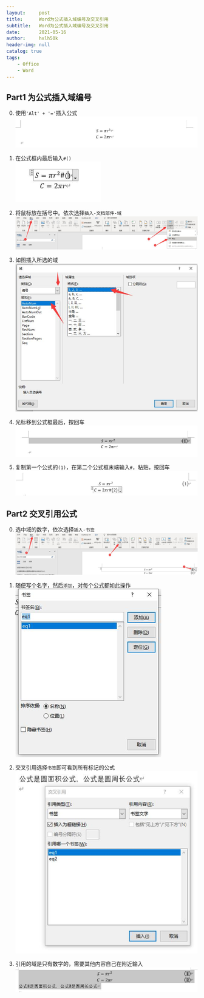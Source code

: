 ```yaml
---
layout:     post
title:      Word为公式插入域编号及交叉引用
subtitle:   Word为公式插入域编号及交叉引用
date:       2021-05-16
author:     hxlh50k
header-img: null
catalog: true
tags:
    - Office
    - Word
---
```

## Part1 为公式插入域编号  
0. 使用`'Alt' + '='`插入公式  
![picture1](/img/artical/2021-05-16-01/01.jpg)

1. 在公式框内最后输入`#()`  
![picture2](/img/artical/2021-05-16-01/02.jpg)

2. 将鼠标放在括号中。依次选择`插入-文档部件-域`  
![picture3](/img/artical/2021-05-16-01/03.jpg)

3. 如图插入所选的域  
![picture4](/img/artical/2021-05-16-01/04.jpg)

4. 光标移到公式框最后，按回车  
![picture5](/img/artical/2021-05-16-01/05.jpg)

5. 复制第一个公式的`(1)`，在第二个公式框末端输入`#`，粘贴，按回车  
![picture6](/img/artical/2021-05-16-01/06.jpg)

## Part2 交叉引用公式
0. 选中域的数字，依次选择`插入-书签`  
![picture7](/img/artical/2021-05-16-01/07.jpg)

1. 随便写个名字，然后`添加`，对每个公式都如此操作  
![picture8](/img/artical/2021-05-16-01/08.jpg)

2. 交叉引用选择`书签`即可看到所有标记的公式  
![picture9](/img/artical/2021-05-16-01/09.jpg)

3. 引用的域是只有数字的，需要其他内容自己在附近输入  
![picture10](/img/artical/2021-05-16-01/10.jpg)
